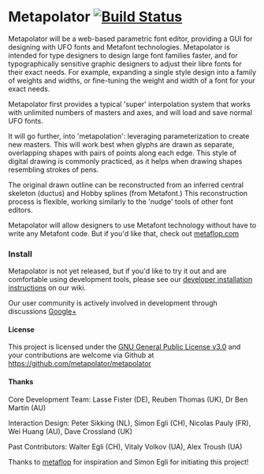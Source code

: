 # Metapolator [![Build Status](https://travis-ci.org/metapolator/metapolator.png)](https://travis-ci.org/metapolator/metapolator)

Metapolator will be a web-based parametric font editor, providing a GUI for designing with UFO fonts and Metafont technologies.
Metapolator is intended for type designers to design large font families faster, and for typographically sensitive graphic designers to adjust their libre fonts for their exact needs.
For example, expanding a single style design into a family of weights and widths, or fine-tuning the weight and width of a font for your exact needs.

Metapolator first provides a typical 'super' interpolation system that works with unlimited numbers of masters and axes, and will load and save normal UFO fonts. 

It will go further, into 'metapolation': leveraging parameterization to create new masters.
This will work best when glyphs are drawn as separate, overlapping shapes with pairs of points along each edge.
This style of digital drawing is commonly practiced, as it helps when drawing shapes resembling strokes of pens. 

The original drawn outline can be reconstructed from an inferred central skeleton (ductus) and Hobby splines (from Metafont.)
This reconstruction process is flexible, working similarly to the 'nudge' tools of other font editors.

Metapolator will allow designers to use Metafont technology without have to write any Metafont code.
But if you'd like that, check out [metaflop.com](http://www.metaflop.com)

### Install

Metapolator is not yet released, but if you'd like to try it out and are comfortable using development tools, please see our [developer installation instructions](https://github.com/metapolator/metapolator/wiki/installation) on our wiki.

Our user community is actively involved in development through discussions [Google+](https://plus.google.com/communities/110027004108709154749)

#### License

This project is licensed under the [GNU General Public License v3.0](http://www.gnu.org/copyleft/gpl.html) and your contributions are welcome via Github at <https://github.com/metapolator/metapolator>

#### Thanks

Core Development Team: Lasse Fister (DE), Reuben Thomas (UK), Dr Ben Martin (AU)

Interaction Design: Peter Sikking (NL), Simon Egli (CH), Nicolas Pauly (FR), Wei Huang (AU), Dave Crossland (UK)

Past Contributors: Walter Egli (CH), Vitaly Volkov (UA), Alex Troush (UA)

Thanks to [metaflop](http://www.metaflop.com) for inspiration and Simon Egli for initiating this project!
